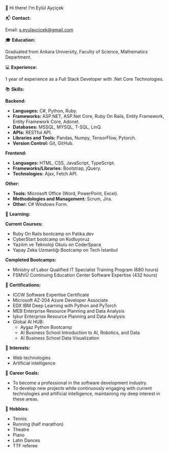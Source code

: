 👋 Hi there! I’m Eylül Ayçiçek

📬 **Contact:**

Email: s.eyulaycicek@gmail.com

🎓 **Education:**

Graduated from Ankara University, Faculty of Science, Mathematics Department.

💻 **Experience:**

1 year of experience as a Full Stack Developer with .Net Core Technologies.

📚 **Skills:**

**Backend:**
- **Languages:** C#, Python, Ruby.
- **Frameworks:** ASP.NET, ASP.Net Core, Ruby On Rails, Entity Framework, Entity Framework Core, Adonet.
- **Databases:** MSSQL, MYSQL, T-SQL, LinQ.
- **APIs:** RESTful API.
- **Libraries and Tools:** Pandas, Numpy, TensorFlow, Pytorch.
- **Version Control:** Git, GitHub.

**Frontend:**
- **Languages:** HTML, CSS, JavaScript, TypeScript.
- **Frameworks/Libraries:** Bootstrap, jQuery.
- **Technologies:** Ajax, Fetch API.

**Other:**
- **Tools:** Microsoft Office (Word, PowerPoint, Excel).
- **Methodologies and Management:** Scrum, Jira.
- **Other:** C# Windows Form.


🌱 **Learning:**

**Current Courses:**
- Ruby On Rails bootcamp on Patika.dev
- CyberStart bootcamp on Kodluyoruz
- Yazılım ve Teknoloji Okulu on CoderSpace
- Yapay Zeka Uzmanlığı Bootcamp on Tech İstanbul

**Completed Bootcamps:**
- Ministry of Labor Qualified IT Specialist Training Program (680 hours)
- FSMVÜ Continuing Education Center Software Expertise (432 hours)

📜 **Certifications:**
- ICCW Software Expertise Certificate
- Microsoft AZ-204 Azure Developer Associate
- EDX IBM Deep Learning with Python and PyTorch
- MEB Enterprise Resource Planning and Data Analysis
- İşkur Enterprise Resource Planning and Data Analysis
- Global AI HUB:
  - Aygaz Python Bootcamp
  - AI Business School Introduction to AI, Robotics, and Data
  - AI Business School Data Visualization

👀 **Interests:**
- Web technologies
- Artificial intelligence

💼 **Career Goals:**
- To become a professional in the software development industry.
- To develop new projects while continuously engaging with current technologies and artificial intelligence, maintaining my deep interest in these areas.

🎵 **Hobbies:**
- Tennis
- Running (half marathon)
- Theatre
- Piano
- Latin Dances
- TTF referee



